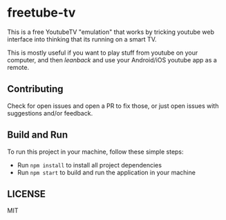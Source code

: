 # freetube-tv
This is a free YoutubeTV "emulation" that works by tricking youtube web interface into thinking that its running on a smart TV.

This is mostly useful if you want to play stuff from youtube on your computer, and then *leanback* and use your Android/iOS youtube app as a remote.

## Contributing
Check for open issues and open a PR to fix those, or just open issues with suggestions and/or feedback.

## Build and Run

To run this project in your machine, follow these simple steps: 
* Run `npm install` to install all project dependencies
* Run `npm start` to build and run the application in your machine

## LICENSE
MIT
